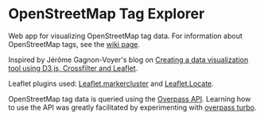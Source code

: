 # OpenStreetMap Tag Explorer

Web app for visualizing OpenStreetMap tag data. For information about OpenStreetMap tags, see the [wiki page](http://wiki.openstreetmap.org/wiki/Map_Features).

Inspired by Jérôme Gagnon-Voyer's blog on [Creating a data visualization tool using D3.js, Crossfilter and Leaflet](http://jeromegagnonvoyer.wordpress.com/2013/04/17/creating-a-data-visualization-tool-using-d3-js-crossfilter-and-leaflet-js/). 

Leaflet plugins used: [Leaflet.markercluster](https://github.com/Leaflet/Leaflet.markercluster) 
and [Leaflet.Locate](https://github.com/domoritz/leaflet-locatecontrol).

OpenStreetMap tag data is queried using the [Overpass API](http://overpass-api.de/). Learning how to use the API was greatly facilitated by experimenting with [overpass turbo](http://overpass-turbo.eu/).
